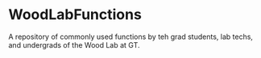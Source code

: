 # WoodLabFunctions

A repository of commonly used functions by teh grad students, lab techs, and undergrads of the Wood Lab at GT.